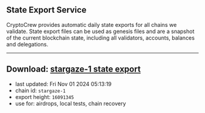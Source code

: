 ## State Export Service
CryptoCrew provides automatic daily state exports for all chains we validate. State export files can be used as genesis files and are a snapshot of the current blockchain state, including all validators, accounts, balances and delegations.

---
**Download: [stargaze-1 state export](https://dl-eu2.ccvalidators.com/SERVICE/stargaze/stargaze-1_export_16091345.json)**
---

- last updated: Fri Nov 01 2024 05:13:19
- chain id: `stargaze-1`
- export height: `16091345`
- use for: airdrops, local tests, chain recovery
